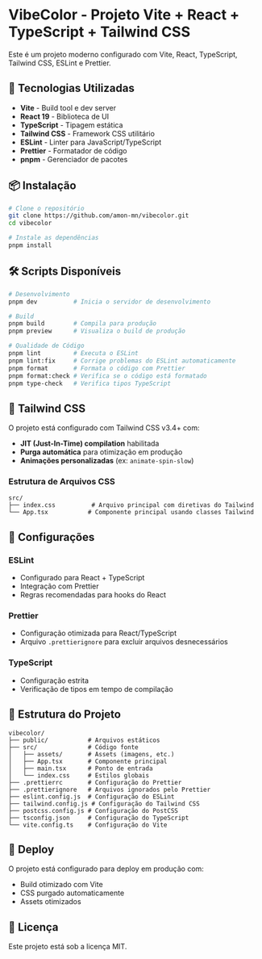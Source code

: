 # VibeColor - Projeto Vite + React + TypeScript + Tailwind CSS

Este é um projeto moderno configurado com Vite, React, TypeScript, Tailwind CSS, ESLint e Prettier.

## 🚀 Tecnologias Utilizadas

- **Vite** - Build tool e dev server
- **React 19** - Biblioteca de UI
- **TypeScript** - Tipagem estática
- **Tailwind CSS** - Framework CSS utilitário
- **ESLint** - Linter para JavaScript/TypeScript
- **Prettier** - Formatador de código
- **pnpm** - Gerenciador de pacotes

## 📦 Instalação

```bash
# Clone o repositório
git clone https://github.com/amon-mn/vibecolor.git
cd vibecolor

# Instale as dependências
pnpm install
```

## 🛠️ Scripts Disponíveis

```bash
# Desenvolvimento
pnpm dev          # Inicia o servidor de desenvolvimento

# Build
pnpm build        # Compila para produção
pnpm preview      # Visualiza o build de produção

# Qualidade de Código
pnpm lint         # Executa o ESLint
pnpm lint:fix     # Corrige problemas do ESLint automaticamente
pnpm format       # Formata o código com Prettier
pnpm format:check # Verifica se o código está formatado
pnpm type-check   # Verifica tipos TypeScript
```

## 🎨 Tailwind CSS

O projeto está configurado com Tailwind CSS v3.4+ com:

- **JIT (Just-In-Time) compilation** habilitada
- **Purga automática** para otimização em produção
- **Animações personalizadas** (ex: `animate-spin-slow`)

### Estrutura de Arquivos CSS

```
src/
├── index.css          # Arquivo principal com diretivas do Tailwind
└── App.tsx           # Componente principal usando classes Tailwind
```

## 🔧 Configurações

### ESLint

- Configurado para React + TypeScript
- Integração com Prettier
- Regras recomendadas para hooks do React

### Prettier

- Configuração otimizada para React/TypeScript
- Arquivo `.prettierignore` para excluir arquivos desnecessários

### TypeScript

- Configuração estrita
- Verificação de tipos em tempo de compilação

## 📁 Estrutura do Projeto

```
vibecolor/
├── public/           # Arquivos estáticos
├── src/              # Código fonte
│   ├── assets/       # Assets (imagens, etc.)
│   ├── App.tsx       # Componente principal
│   ├── main.tsx      # Ponto de entrada
│   └── index.css     # Estilos globais
├── .prettierrc       # Configuração do Prettier
├── .prettierignore   # Arquivos ignorados pelo Prettier
├── eslint.config.js  # Configuração do ESLint
├── tailwind.config.js # Configuração do Tailwind CSS
├── postcss.config.js # Configuração do PostCSS
├── tsconfig.json     # Configuração do TypeScript
└── vite.config.ts    # Configuração do Vite
```

## 🚀 Deploy

O projeto está configurado para deploy em produção com:

- Build otimizado com Vite
- CSS purgado automaticamente
- Assets otimizados

## 📝 Licença

Este projeto está sob a licença MIT.
